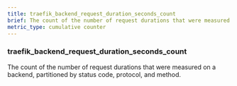 ```yaml
---
title: traefik_backend_request_duration_seconds_count
brief: The count of the number of request durations that were measured on a backend, partitioned by status code, protocol, and method.
metric_type: cumulative counter
---
```

### traefik_backend_request_duration_seconds_count

The count of the number of request durations that were measured on a backend, partitioned by status code, protocol, and method.
